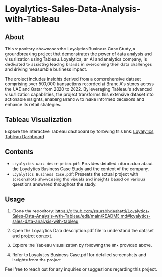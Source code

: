 # Loyalytics-Sales-Data-Analysis-with-Tableau

## About
This repository showcases the Loyalytics Business Case Study, a groundbreaking project that demonstrates the power of data analysis and visualization using Tableau. Loyalytics, an AI and analytics company, is dedicated to assisting leading brands in overcoming their data challenges and driving measurable business impact.

The project includes insights derived from a comprehensive dataset comprising over 500,000 transactions recorded at Brand A's stores across the UAE and Qatar from 2020 to 2022. By leveraging Tableau's advanced visualization capabilities, the project transforms this extensive dataset into actionable insights, enabling Brand A to make informed decisions and enhance its retail strategies.

## Tableau Visualization
Explore the interactive Tableau dashboard by following this link: [Loyalytics Tableau Dashboard](https://public.tableau.com/app/profile/saurabh.deshetti/viz/LoyalyticsBusinessCase_17148983807930/Dashboard2)

## Contents
- `Loyalytics Data description.pdf`: Provides detailed information about the Loyalytics Business Case Study and the context of the company.
- `Loyalytics Business Case.pdf`: Presents the actual project with screenshots showcasing the visuals and insights based on various questions answered throughout the study.



## Usage
1.	Clone the repository: https://github.com/saurabhdeshetti/Loyalytics-Sales-Data-Analysis-with-Tableau/edit/main/README.md#loyalytics-sales-data-analysis-with-tableau
   
2.	Open the Loyalytics Data description.pdf file to understand the dataset and project context.
   
3.	Explore the Tableau visualization by following the link provided above.
   
4.	Refer to Loyalytics Business Case.pdf for detailed screenshots and insights from the project.

Feel free to reach out for any inquiries or suggestions regarding this project.

